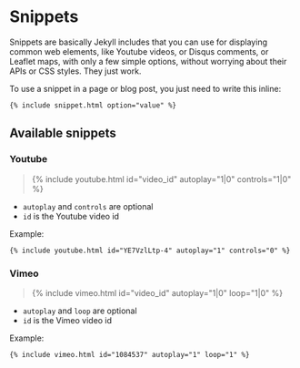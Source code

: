 Snippets
========

Snippets are basically Jekyll includes that you can use for displaying common web elements, like Youtube videos, or Disqus comments, or Leaflet maps, with only a few simple options, without worrying about their APIs or CSS styles. They just work.

To use a snippet in a page or blog post, you just need to write this inline:

```
{% include snippet.html option="value" %}
```

Available snippets
------------------

### Youtube

> {% include youtube.html id="video_id" autoplay="1|0" controls="1|0" %}

 - `autoplay` and `controls` are optional
 - `id` is the Youtube video id

Example:

```
{% include youtube.html id="YE7VzlLtp-4" autoplay="1" controls="0" %}
```

### Vimeo

> {% include vimeo.html id="video_id" autoplay="1|0" loop="1|0" %}

 - `autoplay` and `loop` are optional
 - `id` is the Vimeo video id

Example:

```
{% include vimeo.html id="1084537" autoplay="1" loop="1" %}
```
